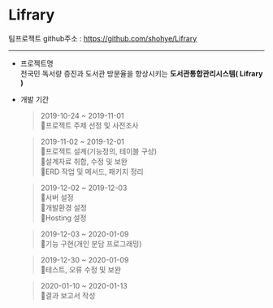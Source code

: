 # Lifrary

팀프로젝트 github주소  : https://github.com/shohye/Lifrary  
<hr/>


* 프로젝트명  
 전국민 독서량 증진과 도서관 방문율을 향상시키는 **도서관통합관리시스템( Lifrary )**  

* 개발 기간  
  > 2019-10-24 ~ 2019-11-01  
프로젝트 주제 선정 및 사전조사

  > 2019-11-02 ~ 2019-12-01  
프로젝트 설계(기능정의, 테이블 구상)  
설계자료 취합, 수정 및 보완  
ERD 작업 및 메서드, 패키지 정리

  > 2019-12-02 ~ 2019-12-03  
서버 설정  
개발환경 설정  
Hosting 설정

  > 2019-12-03 ~ 2020-01-09  
기능 구현(개인 분담 프로그래밍)

  > 2019-12-30 ~ 2020-01-09  
테스트, 오류 수정 및 보완

  > 2020-01-10 ~ 2020-01-13  
결과 보고서 작성
